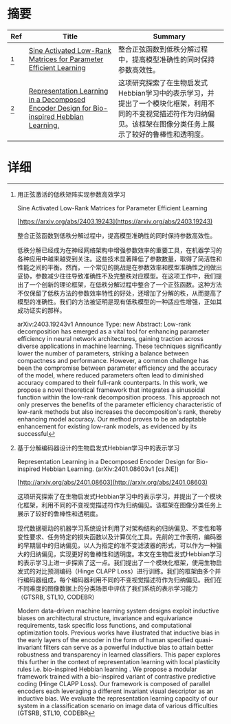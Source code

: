 # 摘要

| Ref | Title | Summary |
| --- | --- | --- |
| [^1] | [Sine Activated Low-Rank Matrices for Parameter Efficient Learning](https://arxiv.org/abs/2403.19243) | 整合正弦函数到低秩分解过程中，提高模型准确性的同时保持参数高效性。 |
| [^2] | [Representation Learning in a Decomposed Encoder Design for Bio-inspired Hebbian Learning.](http://arxiv.org/abs/2401.08603) | 这项研究探索了在生物启发式Hebbian学习中的表示学习，并提出了一个模块化框架，利用不同的不变视觉描述符作为归纳偏见。该框架在图像分类任务上展示了较好的鲁棒性和透明度。 |

# 详细

[^1]: 用正弦激活的低秩矩阵实现参数高效学习

    Sine Activated Low-Rank Matrices for Parameter Efficient Learning

    [https://arxiv.org/abs/2403.19243](https://arxiv.org/abs/2403.19243)

    整合正弦函数到低秩分解过程中，提高模型准确性的同时保持参数高效性。

    

    低秩分解已经成为在神经网络架构中增强参数效率的重要工具，在机器学习的各种应用中越来越受到关注。这些技术显著降低了参数数量，取得了简洁性和性能之间的平衡。然而，一个常见的挑战是在参数效率和模型准确性之间做出妥协，参数减少往往导致准确性不及完整秩对应模型。在这项工作中，我们提出了一个创新的理论框架，在低秩分解过程中整合了一个正弦函数。这种方法不仅保留了低秩方法的参数效率特性的好处，还增加了分解的秩，从而提高了模型的准确性。我们的方法被证明是现有低秩模型的一种适应性增强，正如其成功证实的那样。

    arXiv:2403.19243v1 Announce Type: new  Abstract: Low-rank decomposition has emerged as a vital tool for enhancing parameter efficiency in neural network architectures, gaining traction across diverse applications in machine learning. These techniques significantly lower the number of parameters, striking a balance between compactness and performance. However, a common challenge has been the compromise between parameter efficiency and the accuracy of the model, where reduced parameters often lead to diminished accuracy compared to their full-rank counterparts. In this work, we propose a novel theoretical framework that integrates a sinusoidal function within the low-rank decomposition process. This approach not only preserves the benefits of the parameter efficiency characteristic of low-rank methods but also increases the decomposition's rank, thereby enhancing model accuracy. Our method proves to be an adaptable enhancement for existing low-rank models, as evidenced by its successful 
    
[^2]: 基于分解编码器设计的生物启发式Hebbian学习中的表示学习

    Representation Learning in a Decomposed Encoder Design for Bio-inspired Hebbian Learning. (arXiv:2401.08603v1 [cs.NE])

    [http://arxiv.org/abs/2401.08603](http://arxiv.org/abs/2401.08603)

    这项研究探索了在生物启发式Hebbian学习中的表示学习，并提出了一个模块化框架，利用不同的不变视觉描述符作为归纳偏见。该框架在图像分类任务上展示了较好的鲁棒性和透明度。

    

    现代数据驱动的机器学习系统设计利用了对架构结构的归纳偏见、不变性和等变性要求、任务特定的损失函数以及计算优化工具。先前的工作表明，编码器的早期层中的归纳偏见，以人为指定的准不变滤波器的形式，可以作为一种强大的归纳偏见，实现更好的鲁棒性和透明度。本文在生物启发式Hebbian学习的表示学习上进一步探索了这一点。我们提出了一个模块化框架，使用生物启发式的对比预测编码（Hinge CLAPP Loss）进行训练。我们的框架由多个并行编码器组成，每个编码器利用不同的不变视觉描述符作为归纳偏见。我们在不同难度的图像数据上的分类场景中评估了我们系统的表示学习能力（GTSRB, STL10, CODEBR）

    Modern data-driven machine learning system designs exploit inductive biases on architectural structure, invariance and equivariance requirements, task specific loss functions, and computational optimization tools. Previous works have illustrated that inductive bias in the early layers of the encoder in the form of human specified quasi-invariant filters can serve as a powerful inductive bias to attain better robustness and transparency in learned classifiers. This paper explores this further in the context of representation learning with local plasticity rules i.e. bio-inspired Hebbian learning . We propose a modular framework trained with a bio-inspired variant of contrastive predictive coding (Hinge CLAPP Loss). Our framework is composed of parallel encoders each leveraging a different invariant visual descriptor as an inductive bias. We evaluate the representation learning capacity of our system in a classification scenario on image data of various difficulties (GTSRB, STL10, CODEBR
    

